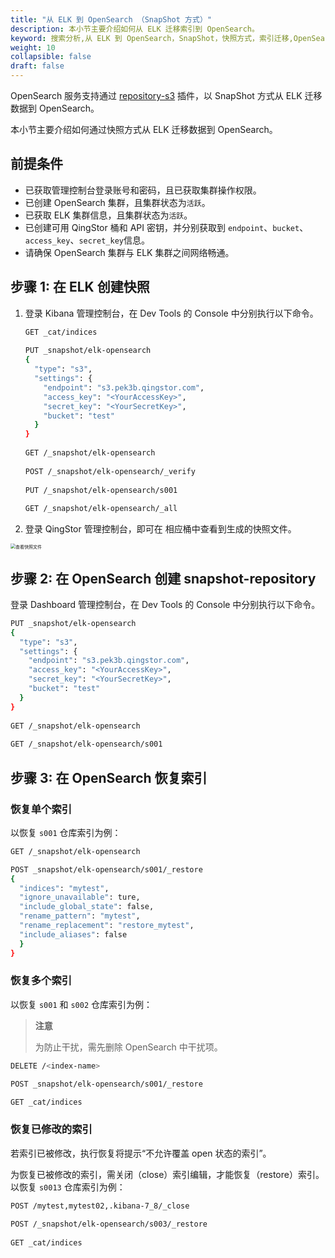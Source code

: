 ```yaml
---
title: "从 ELK 到 OpenSearch （SnapShot 方式）"
description: 本小节主要介绍如何从 ELK 迁移索引到 OpenSearch。 
keyword: 搜索分析,从 ELK 到 OpenSearch，SnapShot，快照方式，索引迁移,OpenSearch,搜索引擎,大数据
weight: 10
collapsible: false
draft: false
---
```


OpenSearch 服务支持通过 [repository-s3](https://opensearch.org/docs/latest/opensearch/snapshot-restore/#amazon-s3) 插件，以 SnapShot 方式从 ELK 迁移数据到 OpenSearch。

本小节主要介绍如何通过快照方式从 ELK 迁移数据到 OpenSearch。

## 前提条件

- 已获取管理控制台登录账号和密码，且已获取集群操作权限。
- 已创建 OpenSearch 集群，且集群状态为`活跃`。
- 已获取 ELK 集群信息，且集群状态为`活跃`。
- 已创建可用 QingStor 桶和 API 密钥，并分别获取到 `endpoint`、`bucket`、`access_key`、`secret_key`信息。
- 请确保 OpenSearch 集群与 ELK 集群之间网络畅通。

## 步骤 1: 在 ELK 创建快照

1. 登录 Kibana 管理控制台，在 Dev Tools 的 Console 中分别执行以下命令。
   
   ```bash
   GET _cat/indices
 
   PUT _snapshot/elk-opensearch
   {
     "type": "s3",
     "settings": {
       "endpoint": "s3.pek3b.qingstor.com",
       "access_key": "<YourAccessKey>",
       "secret_key": "<YourSecretKey>",
       "bucket": "test"
     }
   }
 
   GET /_snapshot/elk-opensearch
 
   POST /_snapshot/elk-opensearch/_verify
 
   PUT /_snapshot/elk-opensearch/s001
 
   GET /_snapshot/elk-opensearch/_all
   ```

2. 登录 QingStor 管理控制台，即可在 相应桶中查看到生成的快照文件。

  <img src="../../../_images/check_elk_snapshot.png" alt="查看快照文件" style="zoom:50%;" />

## 步骤 2: 在 OpenSearch 创建 snapshot-repository

登录 Dashboard 管理控制台，在 Dev Tools 的 Console 中分别执行以下命令。

```bash
PUT _snapshot/elk-opensearch
{
  "type": "s3",
  "settings": {
    "endpoint": "s3.pek3b.qingstor.com",
    "access_key": "<YourAccessKey>",
    "secret_key": "<YourSecretKey>",
    "bucket": "test"
  }
}
 
GET /_snapshot/elk-opensearch
 
GET /_snapshot/elk-opensearch/s001

```

## 步骤 3: 在 OpenSearch 恢复索引

### 恢复单个索引

以恢复 `s001` 仓库索引为例：

```bash
GET /_snapshot/elk-opensearch

POST _snapshot/elk-opensearch/s001/_restore
{
  "indices": "mytest",
  "ignore_unavailable": ture,
  "include_global_state": false,
  "rename_pattern": "mytest",
  "rename_replacement": "restore_mytest",
  "include_aliases": false
  }
}
```

### 恢复多个索引

以恢复 `s001` 和 `s002` 仓库索引为例：

> **注意**
> 
> 为防止干扰，需先删除 OpenSearch 中干扰项。

```bash
DELETE /<index-name>

POST _snapshot/elk-opensearch/s001/_restore

GET _cat/indices
```

### 恢复已修改的索引

若索引已被修改，执行恢复将提示“不允许覆盖 open 状态的索引”。

为恢复已被修改的索引，需关闭（close）索引编辑，才能恢复（restore）索引。以恢复 `s0013` 仓库索引为例：

```bash
POST /mytest,mytest02,.kibana-7_8/_close
 
POST /_snapshot/elk-opensearch/s003/_restore
 
GET _cat/indices
```
